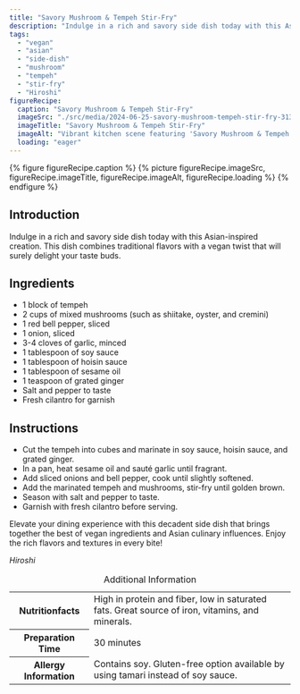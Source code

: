 ```yaml
---
title: "Savory Mushroom & Tempeh Stir-Fry"
description: "Indulge in a rich and savory side dish today with this Asian-inspired creation. Vegan mushroom and tempeh stir-fry that's bursting with flavors and textures."
tags:
  - "vegan"
  - "asian"
  - "side-dish"
  - "mushroom"
  - "tempeh"
  - "stir-fry"
  - "Hiroshi"
figureRecipe: 
  caption: "Savory Mushroom & Tempeh Stir-Fry"
  imageSrc: "./src/media/2024-06-25-savory-mushroom-tempeh-stir-fry-3134.png"
  imageTitle: "Savory Mushroom & Tempeh Stir-Fry"
  imageAlt: "Vibrant kitchen scene featuring 'Savory Mushroom & Tempeh Stir-Fry' with assorted mushrooms, bell peppers, onions, and cilantro garnish."
  loading: "eager"
---
```


{% figure figureRecipe.caption %}
{% picture figureRecipe.imageSrc, figureRecipe.imageTitle, figureRecipe.imageAlt, figureRecipe.loading %}
{% endfigure %}

## Introduction

Indulge in a rich and savory side dish today with this Asian-inspired creation. This dish combines traditional flavors with a vegan twist that will surely delight your taste buds.

## Ingredients

* 1 block of tempeh
* 2 cups of mixed mushrooms (such as shiitake, oyster, and cremini)
* 1 red bell pepper, sliced
* 1 onion, sliced
* 3-4 cloves of garlic, minced
* 1 tablespoon of soy sauce
* 1 tablespoon of hoisin sauce
* 1 tablespoon of sesame oil
* 1 teaspoon of grated ginger
* Salt and pepper to taste
* Fresh cilantro for garnish

## Instructions

* Cut the tempeh into cubes and marinate in soy sauce, hoisin sauce, and grated ginger.
* In a pan, heat sesame oil and sauté garlic until fragrant.
* Add sliced onions and bell pepper, cook until slightly softened.
* Add the marinated tempeh and mushrooms, stir-fry until golden brown.
* Season with salt and pepper to taste.
* Garnish with fresh cilantro before serving.

Elevate your dining experience with this decadent side dish that brings together the best of vegan ingredients and Asian culinary influences. Enjoy the rich flavors and textures in every bite!

*Hiroshi*

<table><caption class='sr-only'>Additional Information</caption><tr><th>Nutritionfacts</th><td>High in protein and fiber, low in saturated fats. Great source of iron, vitamins, and minerals.&nbsp;</td></tr><tr><th>Preparation Time</th><td>30 minutes&nbsp;</td></tr><tr><th>Allergy Information</th><td>Contains soy. Gluten-free option available by using tamari instead of soy sauce.&nbsp;</td></tr></table>

